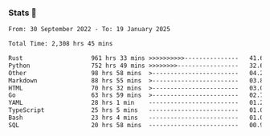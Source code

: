 ### Stats 👋
<!--START_SECTION:waka-->

```txt
From: 30 September 2022 - To: 19 January 2025

Total Time: 2,308 hrs 45 mins

Rust                   961 hrs 33 mins >>>>>>>>>>---------------   41.65 %
Python                 752 hrs 49 mins >>>>>>>>-----------------   32.61 %
Other                  98 hrs 58 mins  >------------------------   04.29 %
Markdown               88 hrs 55 mins  >------------------------   03.85 %
HTML                   70 hrs 32 mins  >------------------------   03.06 %
Go                     63 hrs 59 mins  >------------------------   02.77 %
YAML                   28 hrs 1 min    -------------------------   01.21 %
TypeScript             25 hrs 5 mins   -------------------------   01.09 %
Bash                   23 hrs 4 mins   -------------------------   01.00 %
SQL                    20 hrs 58 mins  -------------------------   00.91 %
```

<!--END_SECTION:waka-->

<!--
**buhaytza2005/buhaytza2005** is a ✨ _special_ ✨ repository because its `README.md` (this file) appears on your GitHub profile.

Here are some ideas to get you started:

- 🔭 I’m currently working on ...
- 🌱 I’m currently learning ...
- 👯 I’m looking to collaborate on ...
- 🤔 I’m looking for help with ...
- 💬 Ask me about ...
- 📫 How to reach me: ...
- 😄 Pronouns: ...
- ⚡ Fun fact: ...
-->


